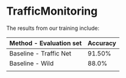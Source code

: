 # TrafficMonitoring

The results from our training include:

| Method - Evaluation set 	| Accuracy 	|
|-------------------------	|----------	|
| Baseline - Traffic Net  	| 91.50%   	|
| Baseline - Wild         	| 88.0%    	|
|                         	|          	|
